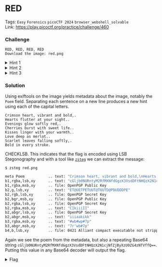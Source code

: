 # RED
Tags: `Easy` `Forensics` `picoCTF 2024` `browser_webshell_solvable`</br>
Link: https://play.picoctf.org/practice/challenge/460

### Challenge
```
RED, RED, RED, RED
Download the image: red.png
```

<details>
  <summary>Hint 1</summary> 
  
  ```The picture seems pure, but is it though?``` 
</details>

<details>
  <summary>Hint 2</summary>
  
  ```Red?Ged?Bed?Aed?``` 
</details>

<details>
  <summary>Hint 3</summary>
  
  ```Check whatever Facebook is called now.```
</details>

### Solution
Using exiftools on the image yields metadata about the image, notably the `Poem` field. Separating each sentence on a new line produces a new hint using each of the capital letters. 

```
Crimson heart, vibrant and bold,.
Hearts flutter at your sight..
Evenings glow softly red,.
Cherries burst with sweet life..
Kisses linger with your warmth..
Love deep as merlot..
Scarlet leaves falling softly,.
Bold in every stroke.
```

CHECKLSB. This indicates that the flag is encoded using LSB Stegonography and with a tool like [`zsteg`](https://github.com/zed-0xff/zsteg) we can extract the message:

```sh
$ zsteg red.png 

meta Poem           .. text: "Crimson heart, vibrant and bold,\nHearts flutter at your sight.\nEvenings glow softly red,\nCherries burst with sweet life.\nKisses linger with your warmth.\nLove deep as merlot.\nScarlet leaves falling softly,\nBold in every stroke."
b1,rgba,lsb,xy      .. text: "cGljb0NURntyM2RfMXNfdGgzX3VsdDFtNHQzX2N1cjNfZjByXzU0ZG4zNTVffQ==cGljb0NURntyM2RfMXNfdGgzX3VsdDFtNHQzX2N1cjNfZjByXzU0ZG4zNTVffQ==cGljb0NURntyM2RfMXNfdGgzX3VsdDFtNHQzX2N1cjNfZjByXzU0ZG4zNTVffQ==cGljb0NURntyM2RfMXNfdGgzX3VsdDFtNHQzX2N1cjNfZjByXzU0ZG4zNTVffQ=="
b1,rgba,msb,xy      .. file: OpenPGP Public Key
b2,g,lsb,xy         .. text: "ET@UETPETUUT@TUUTD@PDUDDDPE"
b2,rgb,lsb,xy       .. file: OpenPGP Secret Key
b2,bgr,msb,xy       .. file: OpenPGP Public Key
b2,rgba,lsb,xy      .. file: OpenPGP Secret Key
b2,rgba,msb,xy      .. text: "CIkiiiII"
b2,abgr,lsb,xy      .. file: OpenPGP Secret Key
b2,abgr,msb,xy      .. text: "iiiaakikk"
b3,rgba,msb,xy      .. text: "#wb#wp#7p"
b3,abgr,msb,xy      .. text: "7r'wb#7p"
b4,b,lsb,xy         .. file: 0421 Alliant compact executable not stripped
```

Again we see the poem from the metadata, but also a repeating Base64 string `cGljb0NURntyM2RfMXNfdGgzX3VsdDFtNHQzX2N1cjNfZjByXzU0ZG4zNTVffQ==`. Putting this value in any Base64 decoder will output the flag.

<details>
  <summary>Flag</summary>
  
  `picoCTF{r3d_1s_th3_ult1m4t3_cur3_f0r_54dn355_}`
</details>
